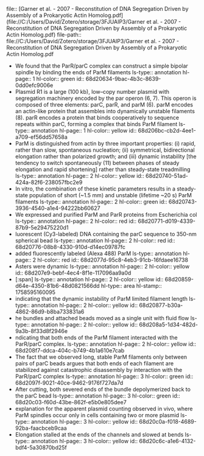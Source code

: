 file:: [Garner et al. - 2007 - Reconstitution of DNA Segregation Driven by Assembly of a Prokaryotic Actin Homolog.pdf](file://C:/Users/David/Zotero/storage/3FJUAIP3/Garner et al. - 2007 - Reconstitution of DNA Segregation Driven by Assembly of a Prokaryotic Actin Homolog.pdf)
file-path:: file://C:/Users/David/Zotero/storage/3FJUAIP3/Garner et al. - 2007 - Reconstitution of DNA Segregation Driven by Assembly of a Prokaryotic Actin Homolog.pdf

- We found that the ParR/parC complex can construct a simple bipolar spindle by binding the ends of ParM filaments
  ls-type:: annotation
  hl-page:: 1
  hl-color:: green
  id:: 68d20634-9bac-4b3c-8639-0dd0efc9006e
- Plasmid R1 is a large (100 kb), low–copy number plasmid with segregation machinery encoded by the par operon (6, 7). This operon is composed of three elements: parC, parR, and parM (6). parM encodes an actin-like protein that assembles into dynamically unstable filaments (8). parR encodes a protein that binds cooperatively to sequence repeats within parC, forming a complex that binds ParM filament
  ls-type:: annotation
  hl-page:: 1
  hl-color:: yellow
  id:: 68d206bc-cb2d-4ee1-a709-ef56dd57658a
- ParM is distinguished from actin by three important properties: (i) rapid, rather than slow, spontaneous nucleation; (ii) symmetrical, bidirectional elongation rather than polarized growth; and (iii) dynamic instability [the tendency to switch spontaneously (11) between phases of steady elongation and rapid shortening] rather than steady-state treadmilling
  ls-type:: annotation
  hl-page:: 2
  hl-color:: yellow
  id:: 68d20740-51ad-424a-82f6-238057fbc2e9
- In vitro, the combination of these kinetic parameters results in a steady-state population of short (~1.5 mm) and unstable (lifetime ~20 s) ParM filaments
  ls-type:: annotation
  hl-page:: 2
  hl-color:: green
  id:: 68d20743-3936-4540-a1e4-94222bb60627
- We expressed and purified ParM and ParR proteins from Escherichia col
  ls-type:: annotation
  hl-page:: 2
  hl-color:: red
  id:: 68d20771-d019-4339-87b9-5e29475220d1
- luorescent (Cy3-labeled) DNA containing the parC sequence to 350-nm spherical bead
  ls-type:: annotation
  hl-page:: 2
  hl-color:: red
  id:: 68d20776-08b8-4330-910d-d14ec09787fc
- added fluorescently labeled (Alexa 488) ParM
  ls-type:: annotation
  hl-page:: 2
  hl-color:: red
  id:: 68d2077d-95c8-4eb3-91cb-16fdaee16738
- Asters were dynamic
  ls-type:: annotation
  hl-page:: 2
  hl-color:: yellow
  id:: 68d207e9-bebf-4ec4-8f1e-117096aa9a0d
- [:span]
  ls-type:: annotation
  hl-page:: 2
  hl-color:: yellow
  id:: 68d20859-d64e-4350-81b6-48d0821566dd
  hl-type:: area
  hl-stamp:: 1758595160095
- indicating that the dynamic instability of ParM limited filament length
  ls-type:: annotation
  hl-page:: 2
  hl-color:: yellow
  id:: 68d20877-b30a-4862-86d9-b8ba733831a6
- he bundles and attached beads moved as a single unit with fluid flow
  ls-type:: annotation
  hl-page:: 2
  hl-color:: yellow
  id:: 68d208a5-1d34-482d-9a3b-8f33d8f2946e
- ndicating that both ends of the ParM filament interacted with the ParR/parC complex.
  ls-type:: annotation
  hl-page:: 2
  hl-color:: yellow
  id:: 68d208f7-ddca-404c-b749-4b1a610e7cab
- The fact that we observed long, stable ParM filaments only between pairs of parC beads argues that both ends of each filament are stabilized against catastrophic disassembly by interaction with the ParR/parC complex
  ls-type:: annotation
  hl-page:: 3
  hl-color:: green
  id:: 68d2097f-9021-40ce-9462-9176f727da7d
- After cutting, both severed ends of the bundle depolymerized back to the parC bead
  ls-type:: annotation
  hl-page:: 3
  hl-color:: green
  id:: 68d20c03-f60d-43be-862f-e5b0e805dee7
- explanation for the apparent plasmid counting observed in vivo, where ParM spindles occur only in cells containing two or more plasmid
  ls-type:: annotation
  hl-page:: 3
  hl-color:: yellow
  id:: 68d20c0a-f018-4689-92ba-faacbceb9caa
- Elongation stalled at the ends of the channels and slowed at bends
  ls-type:: annotation
  hl-page:: 3
  hl-color:: yellow
  id:: 68d20c6c-a1e6-4132-bdf4-5a30870bd25f